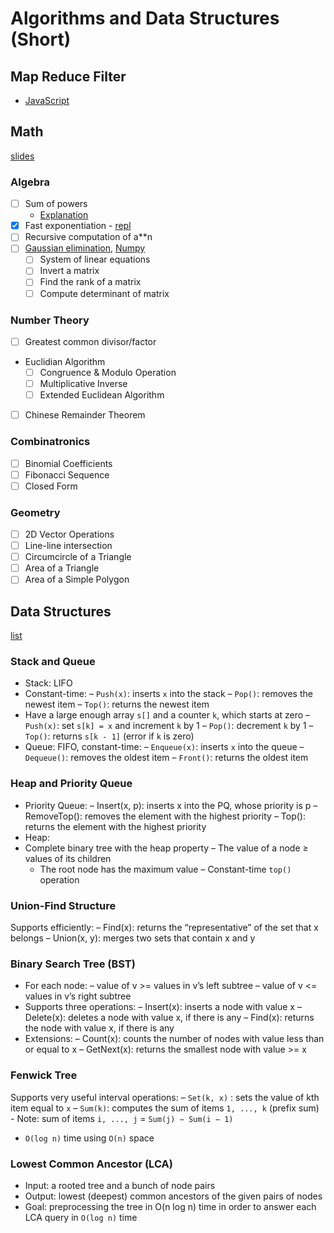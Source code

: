# Algorithms and Data Structures (Short)

## Map Reduce Filter
- [JavaScript](https://gist.github.com/alexhawkins/28aaf610a3e76d8b8264)

## Math
[slides](http://web.stanford.edu/class/cs97si/02-mathematics.pdf)
### Algebra
- [ ] Sum of powers
	- [Explanation](https://www.maa.org/press/periodicals/convergence/sums-of-powers-of-positive-integers-introduction)
- [x] Fast exponentiation - [repl](https://repl.it/@elainechan/fast-exponential)
- [ ] Recursive computation of a**n
- [ ] [Gaussian elimination](https://math.oregonstate.edu/home/programs/undergrad/CalculusQuestStudyGuides/vcalc/gauss/gauss.html), [Numpy](https://stackoverflow.com/questions/6789927/is-there-a-python-module-to-solve-linear-equations)
	- [ ] System of linear equations
	- [ ] Invert a matrix
	- [ ] Find the rank of a matrix
	- [ ] Compute determinant of matrix
### Number Theory
- [ ] Greatest common divisor/factor
- Euclidian Algorithm
	- [ ] Congruence & Modulo Operation
	- [ ] Multiplicative Inverse
	- [ ] Extended Euclidean Algorithm
- [ ] Chinese Remainder Theorem
### Combinatronics
- [ ] Binomial Coefficients
- [ ] Fibonacci Sequence
- [ ] Closed Form
### Geometry
- [ ] 2D Vector Operations
- [ ] Line-line intersection
- [ ] Circumcircle of a Triangle
- [ ] Area of a Triangle
- [ ] Area of a Simple Polygon

## Data Structures
[list](http://web.stanford.edu/class/cs97si/03-data-structures.pdf)
### Stack and Queue
- Stack: LIFO
- Constant-time:
	– `Push(x)`: inserts `x` into the stack
	– `Pop()`: removes the newest item
	– `Top()`: returns the newest item
- Have a large enough array `s[]` and a counter `k`, which starts
at zero
	– `Push(x)`: set `s[k] = x` and increment `k` by 1
	– `Pop()`: decrement `k` by 1
	– `Top()`: returns `s[k - 1]` (error if `k` is zero)
- Queue: FIFO, constant-time:
	– `Enqueue(x)`: inserts `x` into the queue
	– `Dequeue()`: removes the oldest item
	– `Front()`: returns the oldest item
### Heap and Priority Queue
- Priority Queue:
	– Insert(x, p): inserts x into the PQ, whose priority is p
	– RemoveTop(): removes the element with the highest priority
	– Top(): returns the element with the highest priority
- Heap:
- Complete binary tree with the heap property
	– The value of a node ≥ values of its children
	- The root node has the maximum value
	– Constant-time `top()` operation
### Union-Find Structure
Supports efficiently:
	– Find(x): returns the “representative” of the set that x belongs
	– Union(x, y): merges two sets that contain x and y
### Binary Search Tree (BST)
- For each node:
	– value of v >= values in v’s left subtree
	– value of v <= values in v’s right subtree
- Supports three operations:
	– Insert(x): inserts a node with value x
	– Delete(x): deletes a node with value x, if there is any
	– Find(x): returns the node with value x, if there is any
- Extensions:
	– Count(x): counts the number of nodes with value less than or equal to x
	– GetNext(x): returns the smallest node with value >= x
### Fenwick Tree
Supports very useful interval operations:
	– `Set(k, x)` : sets the value of kth item equal to `x`
	– `Sum(k)`: computes the sum of items `1, ..., k` (prefix sum)
		- Note: sum of items `i, ..., j` = `Sum(j) − Sum(i − 1)`
- `O(log n)` time using `O(n)` space
### Lowest Common Ancestor (LCA)
- Input: a rooted tree and a bunch of node pairs
- Output: lowest (deepest) common ancestors of the given pairs of nodes
- Goal: preprocessing the tree in O(n log n) time in order to answer each LCA query in `O(log n)` time